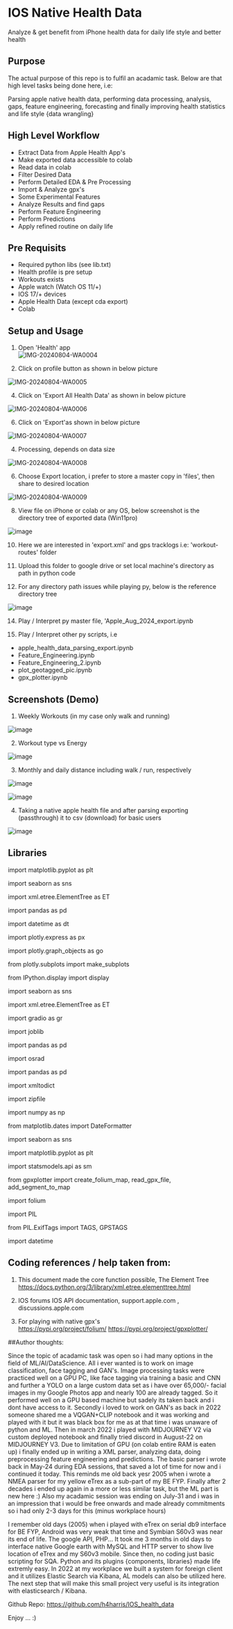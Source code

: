 # IOS Native Health Data
Analyze & get benefit from iPhone health data for daily life style and better health

## Purpose
The actual purpose of this repo is to fulfil an acadamic task. 
Below are that high level tasks being done here, i.e:

Parsing apple native health data, performing data processing, analysis, gaps, feature engineering, forecasting and finally improving health statistics and life style {data wrangling}

## High Level Workflow
  * Extract Data from Apple Health App's
  * Make exported data accessible to colab
  * Read data in colab
  * Filter Desired Data
  * Perform Detailed EDA & Pre Processing
  * Import & Analyze gpx's
  * Some Experimental Features
  * Analyze Results and find gaps
  * Perform Feature Engineering
  * Perform Predictions
  * Apply refined routine on daily life

## Pre Requisits
  * Required python libs (see lib.txt)
  * Health profile is pre setup
  * Workouts exists
  * Apple watch (Watch OS 11/+)
  * IOS 17/+ devices
  * Apple Health Data (except cda export)
  * Colab
 


## Setup and Usage
1.  Open 'Health' app   
![IMG-20240804-WA0004](https://github.com/user-attachments/assets/911102e5-e3d6-48ab-ac93-ba427afb6d4a)

2.  Click on profile button as shown in below picture

![IMG-20240804-WA0005](https://github.com/user-attachments/assets/5b008470-7c2c-4c69-aa7c-9f67e2be21c4)

4.  Click on 'Export All Health Data' as shown in below picture

![IMG-20240804-WA0006](https://github.com/user-attachments/assets/446048f9-83c0-41d6-8167-553a9a3491f7)

6.  Click on 'Export'as shown in below picture

![IMG-20240804-WA0007](https://github.com/user-attachments/assets/e1fefbd5-729d-49e5-8284-6b4d699330fa)

4.  Processing,  depends on data size

![IMG-20240804-WA0008](https://github.com/user-attachments/assets/041eaff0-6fc2-4cb1-b20e-479f3892dfe3)

6.  Choose Export location, i prefer to store a master copy in 'files', then share to desired location

![IMG-20240804-WA0009](https://github.com/user-attachments/assets/079040d7-2152-42ee-ae52-49f75c0c18df)

8.  View file on iPhone or colab or any OS,  below screenshot is the directory tree of exported data (Win11pro)

![image](https://github.com/user-attachments/assets/4e49aa49-937f-4bdf-a5dc-ac9731951b95)

10.  Here we are interested in 'export.xml' and gps tracklogs i.e: 'workout-routes' folder

11.  Upload this folder to google drive or set local machine's directory as path in python code

13.  For any directory path issues while playing py,  below is the reference directory tree

![image](https://github.com/user-attachments/assets/127e5857-2276-4dce-b162-63c3be662baf)

14.  Play / Interpret py master file,  'Apple_Aug_2024_export.ipynb

15.  Play / Interpret other py scripts, i.e
  * apple_health_data_parsing_export.ipynb
  * Feature_Engineering.ipynb
  * Feature_Engineering_2.ipynb
  * plot_geotagged_pic.ipynb
  * gpx_plotter.ipynb

## Screenshots (Demo)

1.  Weekly Workouts (in my case only walk and running)

![image](https://github.com/user-attachments/assets/8c935ccf-e97d-4cda-aab5-b48fb3d50bc0)

2.  Workout type vs Energy

![image](https://github.com/user-attachments/assets/e135cedd-174d-4447-9e1e-29d1d8c7c9d5)

3.  Monthly and daily distance including walk / run, respectively

![image](https://github.com/user-attachments/assets/e9c42ed9-7000-4161-bbf4-55b7d7dccadb)

![image](https://github.com/user-attachments/assets/3a72f53f-059a-4208-8ab3-68aaae5bab94)

4.  Taking a native apple health file and after parsing exporting (passthrough) it to csv (download) for basic users

![image](https://github.com/user-attachments/assets/3be844a8-51ca-4e4f-ba17-e0080e4f46d8)




## Libraries

import matplotlib.pyplot as plt

import seaborn as sns

import xml.etree.ElementTree as ET

import pandas as pd

import datetime as dt

import plotly.express as px

import plotly.graph_objects as go

from plotly.subplots import make_subplots

from IPython.display import display

import seaborn as sns

import xml.etree.ElementTree as ET

import gradio as gr

import joblib

import pandas as pd

import osrad

import pandas as pd


import xmltodict

import zipfile

import numpy as np

from matplotlib.dates import DateFormatter

import seaborn as sns

import matplotlib.pyplot as plt

import statsmodels.api as sm

from gpxplotter import create_folium_map, read_gpx_file, add_segment_to_map

import folium

import PIL

from PIL.ExifTags import TAGS, GPSTAGS

import datetime

## Coding references / help taken from:

1.  This document made the core function possible, The Element Tree
https://docs.python.org/3/library/xml.etree.elementtree.html

3.  IOS forums
IOS API documentation, support.apple.com , discussions.apple.com

4.  For playing with native gpx's  
https://pypi.org/project/folium/
https://pypi.org/project/gpxplotter/

##Author thoughts:

Since the topic of acadamic task was open so i had many options in the field of ML/AI/DataScience. All i ever wanted is to work on image classification, face tagging and GAN's. Image processing tasks were practiced well on a GPU PC, like face tagging via training a basic and CNN and further a YOLO on a large custom data set as i have over 65,000/- facial images in my Google Photos app and nearly 100 are already tagged. So it performed well on a GPU based machine but sadely its taken back and i dont have access to it. Secondly i loved to work on GAN's as back in 2022 someone shared me a VQGAN+CLIP notebook and it was working and played with it but it was black box for me as at that time i was unaware of python and ML. Then in march 2022 i played with MIDJOURNEY V2 via custom deployed notebook and finally tried discord in August-22 on MIDJOURNEY V3.
Due to limitation of GPU (on colab entire RAM is eaten up) i finally ended up in writing a XML parser, analyzing data, doing preprocessing feature engineering and predictions. The basic parser i wrote back in May-24 during EDA sessions, that saved a lot of time for now and i continued it today. This reminds me old back yesr 2005 when i wrote a NMEA parser for my yellow eTrex as a sub-part of my BE FYP. Finally after 2 decades i ended up again in a more or less similar task,  but the ML part is new here :)
Also my acadamic session was ending on July-31 and i was in an impression that i would be free onwards and made already commitments so i had only 2-3 days for this (minus workplace hours)  

I remember old days (2005) when i played with eTrex on serial db9 interface for BE FYP, Android was very weak that time and Symbian S60v3 was near its end of life. The google API, PHP...
It took me 3 months in old days to interface native Google earth with MySQL and HTTP server to show live location of eTrex and my S60v3 mobile.
Since then, no coding just basic scripting for SQA.
Python and its plugins {components, libraries} made life extremly easy.
In 2022 at my workplace we built a system for foreign client and it utilizes Elastic Search via Kibana, AL models can also be utilized here. The next step that will make this small project very useful is its integration with elasticsearch / Kibana. 

Github Repo:
https://github.com/h4harris/IOS_health_data

Enjoy ...    :)

